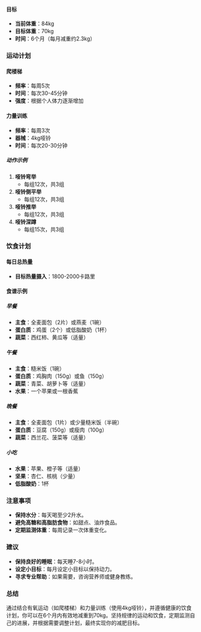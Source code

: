 #### 目标

- **当前体重**：84kg
- **目标体重**：70kg
- **时间**：6个月（每月减重约2.3kg）

### 运动计划

#### 爬楼梯

- **频率**：每周5次
- **时间**：每次30-45分钟
- **强度**：根据个人体力逐渐增加

#### 力量训练

- **频率**：每周3次
- **器械**：4kg哑铃
- **时间**：每次20-30分钟

##### 动作示例

1. **哑铃弯举**
    - 每组12次，共3组
2. **哑铃侧平举**
    - 每组12次，共3组
3. **哑铃推举**
    - 每组12次，共3组
4. **哑铃深蹲**
    - 每组15次，共3组

### 饮食计划

#### 每日总热量

- **目标热量摄入**：1800-2000卡路里

#### 食谱示例

##### 早餐

- **主食**：全麦面包（2片）或燕麦（1碗）
- **蛋白质**：鸡蛋（2个）或低脂酸奶（1杯）
- **蔬菜**：西红柿、黄瓜等（适量）

##### 午餐

- **主食**：糙米饭（1碗）
- **蛋白质**：鸡胸肉（150g）或鱼（150g）
- **蔬菜**：青菜、胡萝卜等（适量）
- **水果**：一个苹果或一根香蕉

##### 晚餐

- **主食**：全麦面包（1片）或少量糙米饭（半碗）
- **蛋白质**：豆腐（150g）或瘦肉（100g）
- **蔬菜**：西兰花、菠菜等（适量）

##### 小吃

- **水果**：苹果、橙子等（适量）
- **坚果**：杏仁、核桃（少量）
- **低脂酸奶**：1杯

### 注意事项

- **保持水分**：每天喝至少2升水。
- **避免高糖和高脂肪食物**：如甜点、油炸食品。
- **定期监测体重**：每周记录一次体重变化。

### 建议

- **保持良好的睡眠**：每天睡7-8小时。
- **设定小目标**：每月设定小目标以保持动力。
- **寻求专业帮助**：如果需要，咨询营养师或健身教练。

### 总结

通过结合有氧运动（如爬楼梯）和力量训练（使用4kg哑铃），并遵循健康的饮食计划，你可以在6个月内有效地减重到70kg。坚持规律的运动和饮食，定期监测自己的进展，并根据需要调整计划，最终实现你的减肥目标。